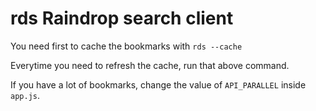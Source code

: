 # rds Raindrop search client

You need first to cache the bookmarks with `rds --cache`

Everytime you need to refresh the cache, run that above command.

If you have a lot of bookmarks, change the value of `API_PARALLEL` inside `app.js`.
